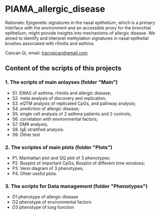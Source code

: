 # PIAMA_allergic_disease
Rationale: Epigenetic signatures in the nasal epithelium, which is a primary
interface with the environment and an accessible proxy for the bronchial
epithelium, might provide insights into mechanisms of allergic disease. We aimed
to identify and interpret methylation signatures in nasal epithelial brushes
associated with rhinitis and asthma.

Cancan Qi, email: tracyqican@gmail.com

## Content of the scripts of this projects
### 1. The scripts of main anlayses (folder "Main")
* S1. EWAS of asthma, rhinitis and allergic disease;
* S2. meta analysis of discovery and replication;
* S3. eQTM analysis of replicated CpGs, and pathway analysis;
* S4. prediction of allergic disease;
* S5. single cell analysis of 2 asthma patients and 2 controls;
* S6. correlation with environmental factors;
* S7. DMR analysis;
* S8. IgE stratified analysis.
* S9. Other test

### 2. The scriptes of main plots (folder "Plots")
* P1. Manhattan plot and QQ plot of 3 phenotypes;
* P2. Boxplot of important CpGs; Boxplot of different time windows;
* P3. Venn diagram of 3 phenotypes;
* P4. Ohter useful plots.

### 3. The scripts for Data management (folder "Phenotypes")
* D1 phenotype of allergic disease
* D2 phenotype of environmental factors
* D3 phenotype of lung function


